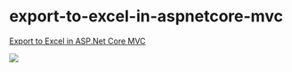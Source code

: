 # export-to-excel-in-aspnetcore-mvc

<a href="https://www.coreprogramm.com/2021/12/export-to-excel-in-aspnet-core-mvc.html">Export to Excel in ASP.Net Core MVC</a>

<img src="https://lh3.googleusercontent.com/-Lpl4Gbk6Yrw/YbBdZKu37MI/AAAAAAAAC4M/-_CCojXYcUU5AM6O8RSiCrF7Ojp-tJ3IwCNcBGAsYHQ/s16000/95BEA2E8-5737-4FDA-92A8-770A0033AED1.GIF">
